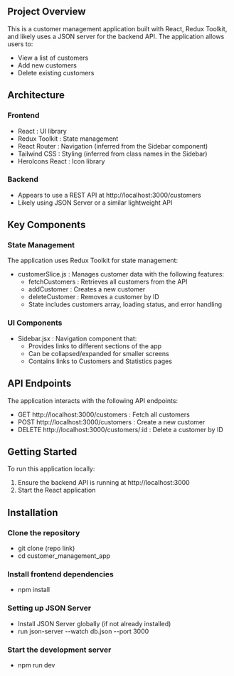 ## Project Overview
This is a customer management application built with React, Redux Toolkit, and likely uses a JSON server for the backend API. The application allows users to:

- View a list of customers
- Add new customers
- Delete existing customers


## Architecture
### Frontend
- React : UI library
- Redux Toolkit : State management
- React Router : Navigation (inferred from the Sidebar component)
- Tailwind CSS : Styling (inferred from class names in the Sidebar)
- HeroIcons React : Icon library

### Backend
- Appears to use a REST API at http://localhost:3000/customers
- Likely using JSON Server or a similar lightweight API


## Key Components
### State Management
The application uses Redux Toolkit for state management:

- customerSlice.js : Manages customer data with the following features:
  - fetchCustomers : Retrieves all customers from the API
  - addCustomer : Creates a new customer
  - deleteCustomer : Removes a customer by ID
  - State includes customers array, loading status, and error handling

### UI Components
- Sidebar.jsx : Navigation component that:
  - Provides links to different sections of the app
  - Can be collapsed/expanded for smaller screens
  - Contains links to Customers and Statistics pages


## API Endpoints
The application interacts with the following API endpoints:

- GET http://localhost:3000/customers : Fetch all customers
- POST http://localhost:3000/customers : Create a new customer
- DELETE http://localhost:3000/customers/:id : Delete a customer by ID


## Getting Started
To run this application locally:

1. Ensure the backend API is running at http://localhost:3000
2. Start the React application

## Installation
### Clone the repository
- git clone (repo link)
- cd customer_management_app

### Install frontend dependencies
- npm install

### Setting up JSON Server
- Install JSON Server globally (if not already installed)
- run json-server --watch db.json --port 3000

### Start the development server
- npm run dev

